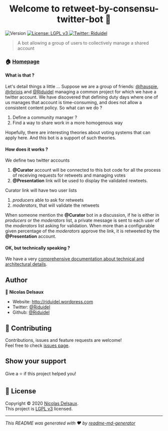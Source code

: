 <h1 align="center">Welcome to retweet-by-consensu-twitter-bot 👋</h1>
<p>
  <img alt="Version" src="https://img.shields.io/badge/version-0.0.1--SNAPSHOT-blue.svg?cacheSeconds=2592000" />
  <a href="https://www.gnu.org/licenses/lgpl-3.0.html" target="_blank">
    <img alt="License: LGPL v3" src="https://img.shields.io/badge/License-LGPL v3-yellow.svg" />
  </a>
  <a href="https://twitter.com/Riduidel" target="_blank">
    <img alt="Twitter: Riduidel" src="https://img.shields.io/twitter/follow/Riduidel.svg?style=social" />
  </a>
</p>

> A bot allowing a group of users to collectively manage a shared account

### 🏠 [Homepage](https://github.com/Riduidel/retweet-by-consensu-twitter-bot)

#### What is that ?
Let's detail things a little ...
Suppose we are a group of friends: [@lhauspie](https://twitter.com/lhauspie), [@rbriois](https://twitter.com/rbriois) and [@Riduidel](https://twitter.com/riduidel) managing a common project for which we have a twitter account.
We have discovered that defining duty days where one of us manages that account is time-consuming, and does not allow a consistent content policy. 
So what can we do ?

1. Define a community manager ?
1. Find a way to share work in a more homogenous way

Hopefully, there are interesting theories about voting systems that can apply here.
And this bot is a support of such theories.

#### How does it works ?

We define two twitter accounts

1. **@Curator** account will be connected to this bot code for all the process of receiving requests for retweets and managing votes
1. **@Presentation** link will be used to display the validated rewteets.

Curator link will have two user lists

1. *producers* able to ask for retweets
1. *moderators*, that will validate the retweets

When someone mention the **@Curator** bot in a discussion, 
if he is either in *producers* or the *moderators* list, 
a private message is sent to each user of the *moderators* list asking for validation.
When more than a configurable given percentage of the *moderators* approve the link, it is retweeted by the **@Presentation** account.

#### OK, but technically speaking ?

We have a very [comprehensive documentation about technical and architectural details](https://riduidel.github.io/retweet-by-consensus-twitter-bot/).

## Author

👤 **Nicolas Delsaux**

* Website: http://riduidel.wordpress.com
* Twitter: [@Riduidel](https://twitter.com/Riduidel)
* Github: [@Riduidel](https://github.com/Riduidel)

## 🤝 Contributing

Contributions, issues and feature requests are welcome!<br />Feel free to check [issues page](https://github.com/Riduidel/retweet-by-consensu-twitter-bot/issues). 

## Show your support

Give a ⭐️ if this project helped you!

## 📝 License

Copyright © 2020 [Nicolas Delsaux](https://github.com/Riduidel).<br />
This project is [LGPL v3](https://www.gnu.org/licenses/lgpl-3.0.html) licensed.

***
_This README was generated with ❤️ by [readme-md-generator](https://github.com/kefranabg/readme-md-generator)_